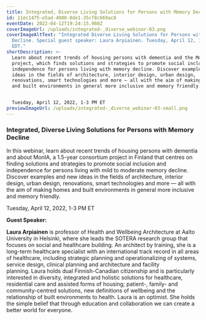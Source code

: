 ```yaml
---
title: Integrated, Diverse Living Solutions for Persons with Memory Decline
id: 11ec1475-e5ad-4980-8de1-35cf8c669ac8
eventDate: 2022-04-12T19:24:15.980Z
coverImageUrl: /uploads/integrated-_diverse_webinar-03.png
coverImageAltText: "Integrated Diverse Living Solutions for Persons with Memory
  Decline. Special guest speaker: Laura Arpiainen. Tuesday, April 12, 1-3 PM
  EDT."
shortDescription: >-
  Learn about recent trends of housing persons with dementia and the MonIA
  project, which finds solutions and strategies to promote social inclusion and
  independence for persons living with memory decline. Discover examples and new
  ideas in the fields of architecture, interior design, urban design,
  renovations, smart technologies and more — all with the aim of making homes
  and built environments in general more inclusive and memory friendly.


  Tuesday, April 12, 2022, 1-3 PM ET
previewImageUrl: /uploads/integrated-_diverse_webinar-03-small.png
---
```

### Integrated, Diverse Living Solutions for Persons with Memory Decline

In this webinar, learn about recent trends of housing persons with dementia and about MonIA, a 1.5-year consortium project in Finland that centres on finding solutions and strategies to promote social inclusion and independence for persons living with mild to moderate memory decline. Discover examples and new ideas in the fields of architecture, interior design, urban design, renovations, smart technologies and more — all with the aim of making homes and built environments in general more inclusive and memory friendly.

Tuesday, April 12, 2022, 1-3 PM ET

**Guest Speaker:**

**Laura Arpiainen** is professor of Health and Wellbeing Architecture at Aalto University in Helsinki, where she leads the SOTERA research group that focuses on social and healthcare building. An architect by training, she is a long-term healthcare specialist with an international track record in all areas of healthcare, including strategic planning and operationalizing of systems, service design, clinical planning and architecture and facility planning. Laura holds dual Finnish-Canadian citizenship and is particularly interested in diversity, integrated and holistic solutions for healthcare, residential care and assisted forms of housing; patient-, family- and community-centred solutions, new definitions of wellbeing and the relationship of built environments to health. Laura is an optimist. She holds the simple belief that through education and collaboration we can create a better world for everyone.